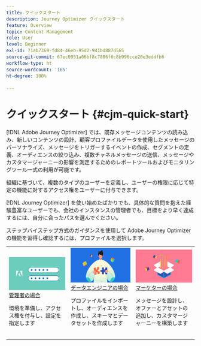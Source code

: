 ```yaml
---
title: クイックスタート
description: Journey Optimizer クイックスタート
feature: Overview
topic: Content Management
role: User
level: Beginner
exl-id: 71ab7369-fd84-46eb-95d2-941bd887d565
source-git-commit: 67ec0951a06bf8c7806f6c8b996cce26e3eddfb6
workflow-type: ht
source-wordcount: '165'
ht-degree: 100%

---
```


# クイックスタート {#cjm-quick-start}

[!DNL Adobe Journey Optimizer] では、既存メッセージコンテンツの読み込み、新しいコンテンツの設計、顧客プロファイルデータを使用したメッセージのパーソナライズ、メッセージをトリガーするイベントの作成、セグメントの定義、オーディエンスの絞り込み、複数チャネルメッセージの送信、メッセージやカスタマージャーニーの影響を測定するためのレポートツールおよびモニタリングツール一式の利用が可能です。

組織に基づいて、複数のタイプのユーザーを定義し、ユーザーの権限に応じて特定の機能に対するアクセス権をユーザーに付与できます。

[!DNL Journey Optimizer] を使い始めたばかりでも、具体的な質問を抱えた経験豊富なユーザーでも、会社のインスタンスの管理者でも、目標をより早く達成するには、自分に合ったパスを選んでください。

ステップバイステップ方式のガイダンスを使用して Adobe Journey Optimizer の機能を習得し確認するには、プロファイルを選択します。

<table>
<tr>
  <td valign="bottom">
    <a href="path/administrator.md">
      <img alt="管理者" src="../using/assets/do-not-localize/user-2.png" />
    </a>
    <div>
    <a href="path/administrator.md">管理者の場合</a>
     <p>環境を準備し、アクセス権を付与し、設定を指定します
    <p>
    </div>
    <br>
  </td>
  <td valign="bottom">
    <a href="path/data-engineer.md">
      <img alt="データエンジニア" src="../using/assets/do-not-localize/user-1.png"/>
    </a>
    <div>
    <a href="path/data-engineer.md">データエンジニアの場合</a>
     <p>プロファイルをインポートし、オーディエンスを作成し、スキーマとデータセットを作成します
    <p>
    </div>
    <br>
  </td>
  <td valign="bottom">
      <a href="path/marketer.md">
       <img alt="マーケター" src="../using/assets/do-not-localize/user-3.png" />
       </a>
    <div><a href="path/marketer.md">マーケターの場合</a>
     <p>メッセージを設計し、オファーとアセットの追加し、カスタマージャーニーを構築します
    <p>
    </div>
    <br>
  </td>
    <!--td valign="bottom">
    <a href="path/developer.md">
      <img alt="Developer" src="../using/assets/do-not-localize/user-2.png" />
    </a>
    <div>
    <a href="path/developer.md">I am a Developer</a>
     <p>Integrate your mobile apps, use Journey Optimizer APIs
    <p>
    </div>
    <br>
  </td-->
</tr>
</table>
